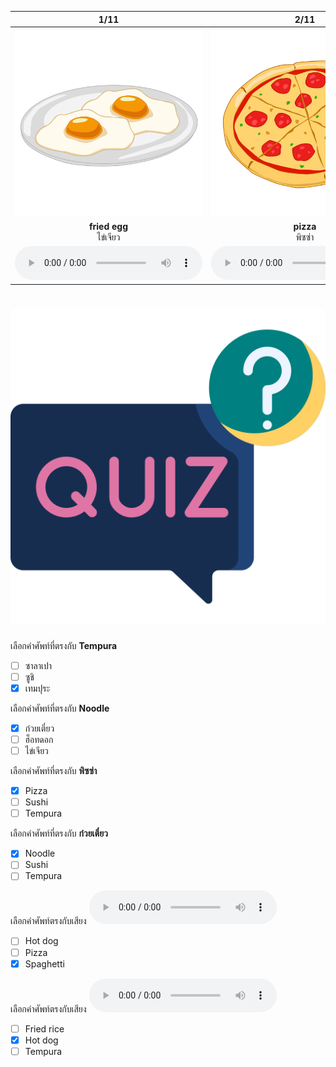 <div class="carrousel">


|1/11|2/11|3/11|4/11|5/11|6/11|7/11|8/11|9/11|10/11|11/11|
| :----: | :----: | :----: | :----: | :----: | :----: | :----: | :----: | :----: | :----: | :----: |
|![](/media/img/food__fried&#x20;egg.svg)|![](/media/img/food__pizza.svg)|![](/media/img/food__hamburger.svg)|![](/media/img/food__hot&#x20;dog.svg)|![](/media/img/food__tempura.svg)|![](/media/img/food__macaroni.svg)|![](/media/img/food__fried&#x20;rice.svg)|![](/media/img/food__noodle.svg)|![](/media/img/food__spaghetti.svg)|![](/media/img/food__sushi.svg)|![](/media/img/food__steamed&#x20;stuffed&#x20;bun.svg)|
|**fried egg**<br>ไข่เจียว|**pizza**<br>พิซซ่า|**hamburger**<br>แฮมเบอร์เกอร์|**hot dog**<br>ฮ็อทดอก|**tempura**<br>เทมปุระ|**macaroni**<br>มักกะโรนี|**fried rice**<br>ข้าวผัด|**noodle**<br>ก๋วยเตี๋ยว|**spaghetti**<br>สปาเก็ตตี้|**sushi**<br>ซูชิ|**steamed stuffed bun**<br>ซาลาเปา|
|![](/media/audio/fried&#x20;egg.mp3)|![](/media/audio/pizza.mp3)|![](/media/audio/hamburger.mp3)|![](/media/audio/hot&#x20;dog.mp3)|![](/media/audio/tempura.mp3)|![](/media/audio/macaroni.mp3)|![](/media/audio/fried&#x20;rice.mp3)|![](/media/audio/noodle.mp3)|![](/media/audio/spaghetti.mp3)|![](/media/audio/sushi.mp3)|![](/media/audio/steamed&#x20;stuffed&#x20;bun.mp3)|

</div>



# ![icon](/media/icons/quiz.svg) 

<div class=question>

 เลือกคำศัพท์ที่ตรงกับ **Tempura**
 - [ ] ซาลาเปา
 - [ ] ซูชิ
 - [x] เทมปุระ
</div>
<div class=question>

 เลือกคำศัพท์ที่ตรงกับ **Noodle**
 - [x] ก๋วยเตี๋ยว
 - [ ] ฮ็อทดอก
 - [ ] ไข่เจียว
</div>
<div class=question>

 เลือกคำศัพท์ที่ตรงกับ **พิซซ่า**
 - [x] Pizza
 - [ ] Sushi
 - [ ] Tempura
</div>
<div class=question>

 เลือกคำศัพท์ที่ตรงกับ **ก๋วยเตี๋ยว**
 - [x] Noodle
 - [ ] Sushi
 - [ ] Tempura
</div>
<div class=question>

เลือกคำศัพท์ตรงกับเสียง ![](/media/audio/spaghetti.mp3) 
 - [ ] Hot dog
 - [ ] Pizza
 - [x] Spaghetti
</div>

<div class=question>

เลือกคำศัพท์ตรงกับเสียง ![](/media/audio/hot&#x20;dog.mp3) 
 - [ ] Fried rice
 - [x] Hot dog
 - [ ] Tempura
</div>

